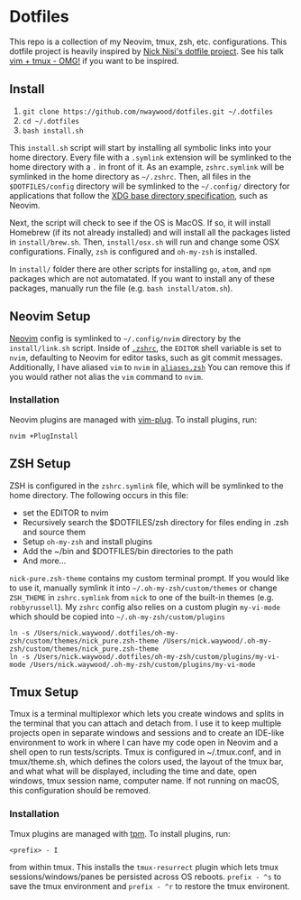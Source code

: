 # Dotfiles

This repo is a collection of my Neovim, tmux, zsh, etc. configurations. This dotfile project is heavily inspired by [Nick Nisi's dotfile project](https://github.com/nicknisi/dotfiles). See his talk [vim + tmux - OMG!](https://www.youtube.com/watch?v=5r6yzFEXajQ) if you want to be inspired.

## Install

1. `git clone https://github.com/nwaywood/dotfiles.git ~/.dotfiles`
1. `cd ~/.dotfiles`
1. `bash install.sh`

This `install.sh` script will start by installing all symbolic links into your home directory. Every file with a `.symlink` extension will be symlinked to the home directory with a `.` in front of it. As an example, `zshrc.symlink` will be symlinked in the home directory as `~/.zshrc`. Then, all files in the `$DOTFILES/config` directory will be symlinked to the `~/.config/` directory for applications that follow the [XDG base directory specification](https://specifications.freedesktop.org/basedir-spec/basedir-spec-latest.html), such as Neovim.

Next, the script will check to see if the OS is MacOS. If so, it will install Homebrew (if its not already installed) and will install all the packages listed in `install/brew.sh`. Then, `install/osx.sh` will run and change some OSX configurations. Finally, `zsh` is configured and `oh-my-zsh` is installed.

In `install/` folder there are other scripts for installing `go`, `atom`, and `npm` packages which are not automatated. If you want to install any of these packages, manually run the file (e.g. `bash install/atom.sh`).

## Neovim Setup

[Neovim](https://neovim.io/) config is symlinked to `~/.config/nvim` directory by the `install/link.sh` script. Inside of [`.zshrc`](zsh/zshrc.symlink), the `EDITOR` shell variable is set to `nvim`, defaulting to Neovim for editor tasks, such as git commit messages. Additionally, I have aliased `vim` to `nvim` in [`aliases.zsh`](zsh/aliases.zsh) You can remove this if you would rather not alias the `vim` command to `nvim`.

### Installation

Neovim plugins are managed with [vim-plug](https://github.com/junegunn/vim-plug). To install plugins, run:

`nvim +PlugInstall`

## ZSH Setup

ZSH is configured in the `zshrc.symlink` file, which will be symlinked to the home directory. The following occurs in this file:

- set the EDITOR to nvim
- Recursively search the $DOTFILES/zsh directory for files ending in .zsh and source them
- Setup `oh-my-zsh` and install plugins
- Add the ~/bin and $DOTFILES/bin directories to the path
- And more...

`nick-pure.zsh-theme` contains my custom terminal prompt. If you would like to use it, manually symlink it into `~/.oh-my-zsh/custom/themes` or change `ZSH_THEME` in `zshrc.symlink` from `nick` to one of the built-in themes (e.g. `robbyrussell`). My `zshrc` config also relies on a custom plugin `my-vi-mode` which should be copied into `~/.oh-my-zsh/custom/plugins`

```
ln -s /Users/nick.waywood/.dotfiles/oh-my-zsh/custom/themes/nick_pure.zsh-theme /Users/nick.waywood/.oh-my-zsh/custom/themes/nick_pure.zsh-theme
ln -s /Users/nick.waywood/.dotfiles/oh-my-zsh/custom/plugins/my-vi-mode /Users/nick.waywood/.oh-my-zsh/custom/plugins/my-vi-mode
```

## Tmux Setup

Tmux is a terminal multiplexor which lets you create windows and splits in the terminal that you can attach and detach from. I use it to keep multiple projects open in separate windows and sessions and to create an IDE-like environment to work in where I can have my code open in Neovim and a shell open to run tests/scripts. Tmux is configured in ~/.tmux.conf, and in tmux/theme.sh, which defines the colors used, the layout of the tmux bar, and what what will be displayed, including the time and date, open windows, tmux session name, computer name. If not running on macOS, this configuration should be removed.

### Installation

Tmux plugins are managed with [tpm](https://github.com/tmux-plugins/tpm). To install plugins, run:

`<prefix> - I`

from within tmux. This installs the `tmux-resurrect` plugin which lets tmux sessions/windows/panes be persisted across OS reboots. `prefix - ^s` to save the tmux environment and `prefix - ^r` to restore the tmux environent.

